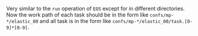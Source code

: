 Very similar to the `run` operation of `EOS` except for in different directories. Now the work path of each task should be in the form like `confs/mp-*/elastic_00` and all task is in the form like `confs/mp-*/elastic_00/task.[0-9]*[0-9]`.
